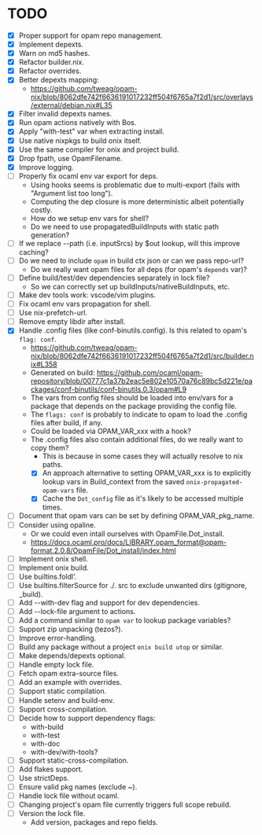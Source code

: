 
# TODO

- [x] Proper support for opam repo management.
- [x] Implement depexts.
- [x] Warn on md5 hashes.
- [x] Refactor builder.nix.
- [x] Refactor overrides.
- [x] Better depexts mapping:
  - https://github.com/tweag/opam-nix/blob/8062dfe742f6636191017232ff504f6765a7f2d1/src/overlays/external/debian.nix#L35
- [x] Filter invalid depexts names.
- [x] Run opam actions natively with Bos.
- [x] Apply "with-test" var when extracting install.
- [x] Use native nixpkgs to build onix itself.
- [x] Use the same compiler for onix and project build.
- [x] Drop fpath, use OpamFilename.
- [x] Improve logging.
- [ ] Properly fix ocaml env var export for deps.
  - Using hooks seems is problematic due to multi-export (fails with "Argument list too long").
  - Computing the dep closure is more deterministic albeit potentially costly.
  - How do we setup env vars for shell?
  - Do we need to use propagatedBuildInputs with static path generation?
- [ ] If we replace --path (i.e. inputSrcs) by $out lookup, will this improve caching?
- [ ] Do we need to include `opam` in build ctx json or can we pass repo-url?
  - Do we really want opam files for all deps (for opam's `depends` var)?
- [ ] Define build/test/dev dependencies separately in lock file?
  - So we can correctly set up buildInputs/nativeBuildInputs, etc.
- [ ] Make dev tools work: vscode/vim plugins.
- [ ] Fix ocaml env vars propagation for shell.
- [ ] Use nix-prefetch-url.
- [ ] Remove empty libdir after install.
- [x] Handle .config files (like conf-binutils.config). Is this related to opam's `flag: conf`.
  - https://github.com/tweag/opam-nix/blob/8062dfe742f6636191017232ff504f6765a7f2d1/src/builder.nix#L358
  - Generated on build: https://github.com/ocaml/opam-repository/blob/00777c1a37b2eac5e802e10570a76c89bc5d221e/packages/conf-binutils/conf-binutils.0.3/opam#L9
  - The vars from config files should be loaded into env/vars for a package that depends on the package providing the config file.
  - The `flags: conf` is probably to indicate to opam to load the .config files after build, if any.
  - Could be loaded via OPAM_VAR_xxx with a hook?
  - The .config files also contain additional files, do we really want to copy them?
    - This is because in some cases they will actually resolve to nix paths.
    - [x] An approach alternative to setting OPAM_VAR_xxx is to explicitly lookup vars in Build_context from the saved `onix-propagated-opam-vars` file.
    - [x] Cache the `Dot_config` file as it's likely to be accessed multiple times.
- [ ] Document that opam vars can be set by defining OPAM_VAR_pkg_name.
- [ ] Consider using opaline.
  - Or we could even intall ourselves with OpamFile.Dot_install.
  - https://docs.ocaml.pro/docs/LIBRARY.opam_format@opam-format.2.0.8/OpamFile/Dot_install/index.html
- [ ] Implement onix shell.
- [ ] Implement onix build.
- [ ] Use builtins.foldl’.
- [ ] Use builtins.filterSource for ./. src to exclude unwanted dirs (gitignore, _build).
- [ ] Add --with-dev flag and support for dev dependencies.
- [ ] Add --lock-file argument to actions.
- [ ] Add a command similar to `opam var` to lookup package variables?
- [ ] Support zip unpacking (tezos?).
- [ ] Improve error-handling.
- [ ] Build any package without a project `onix build utop` or similar.
- [ ] Make depends/depexts optional.
- [ ] Handle empty lock file.
- [ ] Fetch opam extra-source files.
- [ ] Add an example with overrides.
- [ ] Support static compilation.
- [ ] Handle setenv and build-env.
- [ ] Support cross-compilation.
- [ ] Decide how to support dependency flags:
  - with-build
  - with-test
  - with-doc
  - with-dev/with-tools?
- [ ] Support static-cross-compilation.
- [ ] Add flakes support.
- [ ] Use strictDeps.
- [ ] Ensure valid pkg names (exclude ~).
- [ ] Handle lock file without ocaml.
- [ ] Changing project's opam file currently triggers full scope rebuild.
- [ ] Version the lock file.
  - Add version, packages and repo fields.
